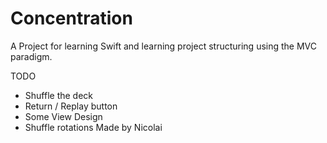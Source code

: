 # Concentration
A Project for learning Swift and learning project structuring using the MVC paradigm.

TODO

- Shuffle the deck
- Return / Replay button
- Some View Design
- Shuffle rotations
Made by Nicolai

